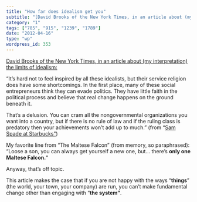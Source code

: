 ```yaml
---
title: "How far does idealism get you"
subtitle: "[David Brooks of the New York Times, in an article about (my interpretation) the limits of idealism:..."
category: "1"
tags: ["785", "915", "1239", "1789"]
date: "2012-04-16"
type: "wp"
wordpress_id: 353
---
```

[David Brooks of the New York Times, in an article about (my interpretation) the limits of idealism:](http://www.nytimes.com/2012/04/13/opinion/brooks-sam-spade-at-starbucks.html?_r=1&partner=rssnyt&emc=rss)

> 
“It’s hard not to feel inspired by all these idealists, but their service religion does have some shortcomings. In the first place, many of these social entrepreneurs think they can evade politics. They have little faith in the political process and believe that real change happens on the ground beneath it.

That’s a delusion. You can cram all the nongovernmental organizations you want into a country, but if there is no rule of law and if the ruling class is predatory then your achievements won’t add up to much.” (from “[Sam Spade at Starbucks”](http://www.nytimes.com/2012/04/13/opinion/brooks-sam-spade-at-starbucks.html?_r=1&partner=rssnyt&emc=rss))

My favorite line from “The Maltese Falcon” (from memory, so paraphrased): “Loose a son, you can always get yourself a new one, but… there’s **only one Maltese Falcon.**“

Anyway, that’s off topic.

This article makes the case that if you are not happy with the ways “**things**” (the world, your town, your company) are run, you can’t make fundamental change other than engaging with “**the system”**.